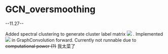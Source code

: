 # GCN_oversmoothing

--11.27--

Added spectral clustering to generate cluster label matrix <img src="https://render.githubusercontent.com/render/math?math=P"> . Implemented <img src="https://render.githubusercontent.com/render/math?math=AP^TWP"> in GraphConvolution forward. Currently not runnable due to ~~computational power (?)~~ 我太菜了
